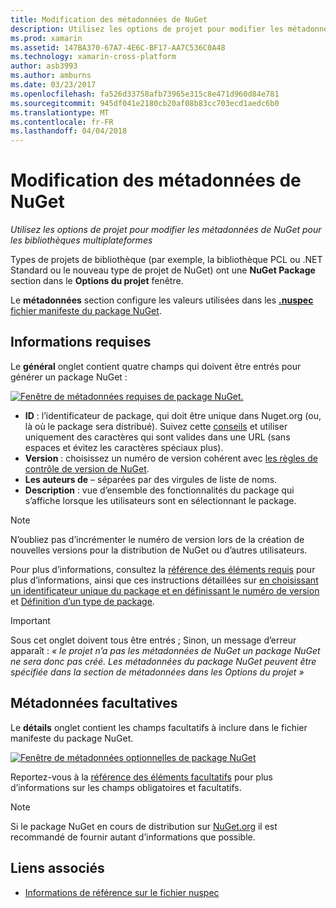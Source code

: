 ```yaml
---
title: Modification des métadonnées de NuGet
description: Utilisez les options de projet pour modifier les métadonnées de NuGet pour les bibliothèques multiplateformes
ms.prod: xamarin
ms.assetid: 147BA370-67A7-4E6C-BF17-AA7C536C0A48
ms.technology: xamarin-cross-platform
author: asb3993
ms.author: amburns
ms.date: 03/23/2017
ms.openlocfilehash: fa526d33758afb73965e315c8e471d960d84e781
ms.sourcegitcommit: 945df041e2180cb20af08b83cc703ecd1aedc6b0
ms.translationtype: MT
ms.contentlocale: fr-FR
ms.lasthandoff: 04/04/2018
---
```

# <a name="editing-nuget-metadata"></a>Modification des métadonnées de NuGet

_Utilisez les options de projet pour modifier les métadonnées de NuGet pour les bibliothèques multiplateformes_

Types de projets de bibliothèque (par exemple, la bibliothèque PCL ou .NET Standard ou le nouveau type de projet de NuGet) ont une **NuGet Package** section dans le **Options du projet** fenêtre.

Le **métadonnées** section configure les valeurs utilisées dans les [ **.nuspec** fichier manifeste du package NuGet](https://docs.microsoft.com/en-us/nuget/create-packages/creating-a-package#the-role-and-structure-of-the-nuspec-file).

## <a name="required-information"></a>Informations requises

Le **général** onglet contient quatre champs qui doivent être entrés pour générer un package NuGet :

[![](metadata-images/metadata-general-sml.png "Fenêtre de métadonnées requises de package NuGet.")](metadata-images/metadata-general.png#lightbox)

- **ID** : l’identificateur de package, qui doit être unique dans Nuget.org (ou, là où le package sera distribué). Suivez cette [conseils](https://docs.microsoft.com/en-us/nuget/create-packages/creating-a-package#choosing-a-unique-package-identifier-and-setting-the-version-number) et utiliser uniquement des caractères qui sont valides dans une URL (sans espaces et évitez les caractères spéciaux plus).
- **Version** : choisissez un numéro de version cohérent avec [les règles de contrôle de version de NuGet](https://docs.microsoft.com/en-us/nuget/create-packages/dependency-versions).
- **Les auteurs de** – séparées par des virgules de liste de noms.
- **Description** : vue d’ensemble des fonctionnalités du package qui s’affiche lorsque les utilisateurs sont en sélectionnant le package.

> [!NOTE]
> N’oubliez pas d’incrémenter le numéro de version lors de la création de nouvelles versions pour la distribution de NuGet ou d’autres utilisateurs.

Pour plus d’informations, consultez la [référence des éléments requis](https://docs.microsoft.com/en-us/nuget/schema/nuspec#required-metadata-elements) pour plus d’informations, ainsi que ces instructions détaillées sur [en choisissant un identificateur unique du package et en définissant le numéro de version](https://docs.microsoft.com/en-us/nuget/create-packages/creating-a-package#choosing-a-unique-package-identifier-and-setting-the-version-number) et [ Définition d’un type de package](https://docs.microsoft.com/en-us/nuget/create-packages/creating-a-package#setting-a-package-type).

> [!IMPORTANT]
> Sous cet onglet doivent tous être entrés ; Sinon, un message d’erreur apparaît : _« le projet n’a pas les métadonnées de NuGet un package NuGet ne sera donc pas créé. Les métadonnées du package NuGet peuvent être spécifiée dans la section de métadonnées dans les Options du projet »_

## <a name="optional-metadata"></a>Métadonnées facultatives

Le **détails** onglet contient les champs facultatifs à inclure dans le fichier manifeste du package NuGet.

[![](metadata-images/metadata-detail-sml.png "Fenêtre de métadonnées optionnelles de package NuGet")](metadata-images/metadata-detail.png#lightbox)

Reportez-vous à la [référence des éléments facultatifs](https://docs.microsoft.com/en-us/nuget/schema/nuspec#optional-metadata-elements) pour plus d’informations sur les champs obligatoires et facultatifs.

> [!NOTE]
> Si le package NuGet en cours de distribution sur [NuGet.org](https://www.nuget.org) il est recommandé de fournir autant d’informations que possible.


## <a name="related-links"></a>Liens associés

- [Informations de référence sur le fichier nuspec](https://docs.microsoft.com/en-us/nuget/schema/nuspec#general-form-and-schema)
